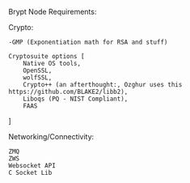 Brypt Node Requirements:

Crypto:

	-GMP (Exponentiation math for RSA and stuff)

	Cryptosuite options [ 
		Native OS tools,
		OpenSSL,
		wolfSSL,
		Crypto++ (an afterthought:, Ozghur uses this https://github.com/BLAKE2/libb2),
		Liboqs (PQ - NIST Compliant),
		FAAS
 ]


Networking/Connectivity:

	ZMQ
	ZWS
	Websocket API
	C Socket Lib

